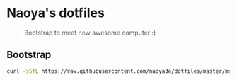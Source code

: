 # Naoya's dotfiles

> Bootstrap to meet new awesome computer :)

## Bootstrap

```sh
curl -sSfL https://raw.githubusercontent.com/naoya3e/dotfiles/master/macos/scripts/bootstrap.sh) | sh
```
